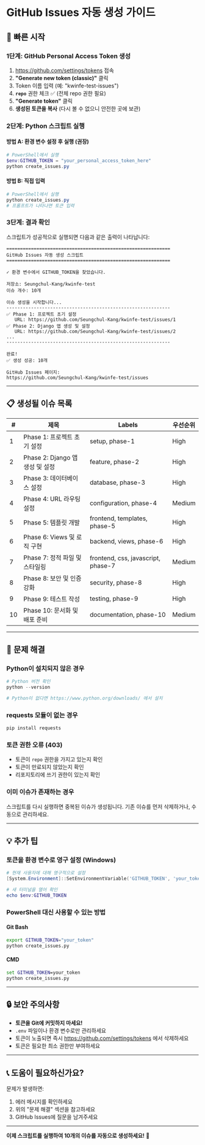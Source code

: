 # GitHub Issues 자동 생성 가이드

## 🚀 빠른 시작

### 1단계: GitHub Personal Access Token 생성

1. https://github.com/settings/tokens 접속
2. **"Generate new token (classic)"** 클릭
3. Token 이름 입력 (예: "kwinfe-test-issues")
4. **`repo`** 권한 체크 ✅ (전체 repo 권한 필요)
5. **"Generate token"** 클릭
6. **생성된 토큰을 복사** (다시 볼 수 없으니 안전한 곳에 보관)

### 2단계: Python 스크립트 실행

#### 방법 A: 환경 변수 설정 후 실행 (권장)

```powershell
# PowerShell에서 실행
$env:GITHUB_TOKEN = "your_personal_access_token_here"
python create_issues.py
```

#### 방법 B: 직접 입력

```powershell
# PowerShell에서 실행
python create_issues.py
# 프롬프트가 나타나면 토큰 입력
```

### 3단계: 결과 확인

스크립트가 성공적으로 실행되면 다음과 같은 출력이 나타납니다:

```
============================================================
GitHub Issues 자동 생성 스크립트
============================================================

✓ 환경 변수에서 GITHUB_TOKEN을 찾았습니다.

저장소: Seungchul-Kang/kwinfe-test
이슈 개수: 10개

이슈 생성을 시작합니다...
------------------------------------------------------------
✅ Phase 1: 프로젝트 초기 설정
   URL: https://github.com/Seungchul-Kang/kwinfe-test/issues/1
✅ Phase 2: Django 앱 생성 및 설정
   URL: https://github.com/Seungchul-Kang/kwinfe-test/issues/2
...
------------------------------------------------------------

완료!
✅ 생성 성공: 10개

GitHub Issues 페이지:
https://github.com/Seungchul-Kang/kwinfe-test/issues
```

---

## 📋 생성될 이슈 목록

| # | 제목 | Labels | 우선순위 |
|---|------|--------|---------|
| 1 | Phase 1: 프로젝트 초기 설정 | setup, phase-1 | High |
| 2 | Phase 2: Django 앱 생성 및 설정 | feature, phase-2 | High |
| 3 | Phase 3: 데이터베이스 설정 | database, phase-3 | High |
| 4 | Phase 4: URL 라우팅 설정 | configuration, phase-4 | Medium |
| 5 | Phase 5: 템플릿 개발 | frontend, templates, phase-5 | High |
| 6 | Phase 6: Views 및 로직 구현 | backend, views, phase-6 | High |
| 7 | Phase 7: 정적 파일 및 스타일링 | frontend, css, javascript, phase-7 | Medium |
| 8 | Phase 8: 보안 및 인증 강화 | security, phase-8 | High |
| 9 | Phase 9: 테스트 작성 | testing, phase-9 | High |
| 10 | Phase 10: 문서화 및 배포 준비 | documentation, phase-10 | Medium |

---

## 🔧 문제 해결

### Python이 설치되지 않은 경우

```powershell
# Python 버전 확인
python --version

# Python이 없다면 https://www.python.org/downloads/ 에서 설치
```

### requests 모듈이 없는 경우

```powershell
pip install requests
```

### 토큰 권한 오류 (403)

- 토큰이 `repo` 권한을 가지고 있는지 확인
- 토큰이 만료되지 않았는지 확인
- 리포지토리에 쓰기 권한이 있는지 확인

### 이미 이슈가 존재하는 경우

스크립트를 다시 실행하면 중복된 이슈가 생성됩니다. 기존 이슈를 먼저 삭제하거나, 수동으로 관리하세요.

---

## 💡 추가 팁

### 토큰을 환경 변수로 영구 설정 (Windows)

```powershell
# 현재 사용자에 대해 영구적으로 설정
[System.Environment]::SetEnvironmentVariable('GITHUB_TOKEN', 'your_token', 'User')

# 새 터미널을 열어 확인
echo $env:GITHUB_TOKEN
```

### PowerShell 대신 사용할 수 있는 방법

#### Git Bash

```bash
export GITHUB_TOKEN="your_token"
python create_issues.py
```

#### CMD

```cmd
set GITHUB_TOKEN=your_token
python create_issues.py
```

---

## 🔒 보안 주의사항

- **토큰을 Git에 커밋하지 마세요!**
- `.env` 파일이나 환경 변수로만 관리하세요
- 토큰이 노출되면 즉시 https://github.com/settings/tokens 에서 삭제하세요
- 토큰은 필요한 최소 권한만 부여하세요

---

## 📞 도움이 필요하신가요?

문제가 발생하면:
1. 에러 메시지를 확인하세요
2. 위의 "문제 해결" 섹션을 참고하세요
3. GitHub Issues에 질문을 남겨주세요

---

**이제 스크립트를 실행하여 10개의 이슈를 자동으로 생성하세요!** 🎉
